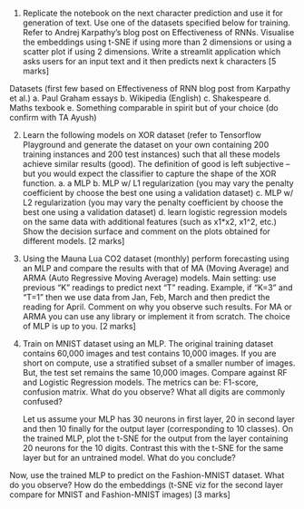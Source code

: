 1. Replicate the notebook on the next character prediction and use it for generation of text. Use one of the datasets specified below for training. Refer to Andrej Karpathy’s blog post on Effectiveness of RNNs. Visualise the embeddings using t-SNE if using more than 2 dimensions or using a scatter plot if using 2 dimensions. Write a streamlit application which asks users for an input text and it then predicts next k characters [5 marks]

Datasets (first few based on Effectiveness of RNN blog post from Karpathy et al.)
a. Paul Graham essays
b. Wikipedia (English)
c. Shakespeare
d. Maths texbook
e. Something comparable in spirit but of your choice (do confirm with TA Ayush)

2. Learn the following models on XOR dataset (refer to Tensorflow Playground and generate the dataset on your own containing 200 training instances and 200 test instances) such that all these models achieve similar results (good). The definition of good is left subjective – but you would expect the classifier to capture the shape of the XOR function. 
a. a MLP
b. MLP w/ L1 regularization (you may vary the penalty coefficient by choose the best one using a validation dataset)
c. MLP w/ L2 regularization (you may vary the penalty coefficient by choose the best one using a validation dataset)
d. learn logistic regression models on the same data with additional features (such as x1*x2, x1^2, etc.)
Show the decision surface and comment on the plots obtained for different models. [2 marks]

3. Using the Mauna Lua CO2 dataset (monthly) perform forecasting using an MLP and compare the results with that of MA (Moving Average) and ARMA (Auto Regressive Moving Average)  models. Main setting: use previous “K” readings to predict next “T” reading. Example, if “K=3” and “T=1” then we use data from Jan, Feb, March and then predict the reading for April. Comment on why you observe such results. For MA or ARMA you can use any library or implement it from scratch. The choice of MLP is up to you. [2 marks]

4. Train on MNIST dataset using an MLP. The original training dataset contains 60,000 images and test contains 10,000 images. If you are short on compute, use a stratified subset of a smaller number of images. But, the test set remains the same 10,000 images. Compare against RF and Logistic Regression models.  The metrics can be: F1-score, confusion matrix. What do you observe? What all digits are commonly confused? 

	Let us assume your MLP has 30 neurons in first layer, 20 in second layer and then 10      finally for the output layer (corresponding to 10 classes). On the trained MLP, plot the t-SNE for the output from the layer containing 20 neurons for the 10 digits. Contrast this with the t-SNE for the same layer but for an untrained model. What do you conclude? 

Now, use the trained MLP to predict on the Fashion-MNIST dataset. What do you observe? How do the embeddings (t-SNE viz for the second layer compare for MNIST and Fashion-MNIST images) [3 marks]








